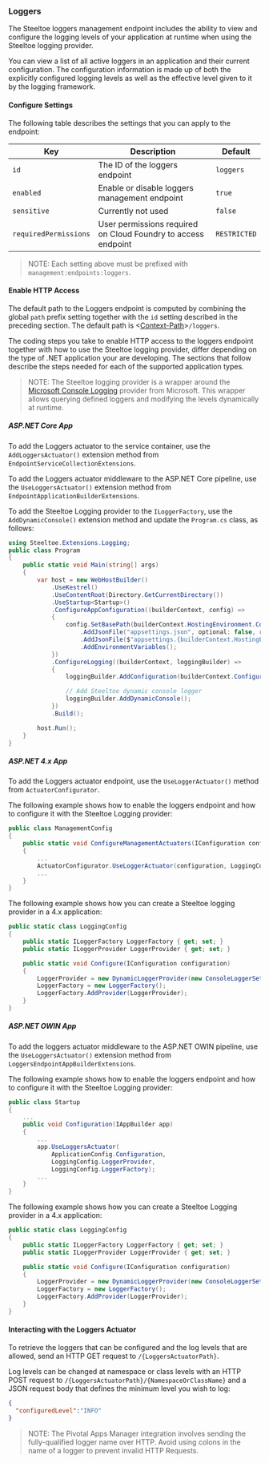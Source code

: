 ### Loggers

The Steeltoe loggers management endpoint includes the ability to view and configure the logging levels of your application at runtime when using the Steeltoe logging provider.

You can view a list of all active loggers in an application and their current configuration. The configuration information is made up of both the explicitly configured logging levels as well as the effective level given to it by the logging framework.

#### Configure Settings

The following table describes the settings that you can apply to the endpoint:

|Key|Description|Default|
|---|---|---|
|`id`|The ID of the loggers endpoint|`loggers`|
|`enabled`|Enable or disable loggers management endpoint|`true`|
|`sensitive`|Currently not used|`false`|
|`requiredPermissions`|User permissions required on Cloud Foundry to access endpoint|`RESTRICTED`|

>NOTE: Each setting above must be prefixed with `management:endpoints:loggers`.

#### Enable HTTP Access

The default path to the Loggers endpoint is computed by combining the global `path` prefix setting together with the `id` setting described in the preceding section. The default path is <[Context-Path](hypermedia#base-context-path)>`/loggers`.

The coding steps you take to enable HTTP access to the loggers endpoint together with how to use the Steeltoe logging provider, differ depending on the type of .NET application your are developing. The sections that follow describe the steps needed for each of the supported application types.

>NOTE: The Steeltoe logging provider is a wrapper around the [Microsoft Console Logging](https://github.com/aspnet/Logging) provider from Microsoft. This wrapper allows querying defined loggers and modifying the levels dynamically at runtime. 

##### ASP.NET Core App

To add the Loggers actuator to the service container, use the `AddLoggersActuator()` extension method from `EndpointServiceCollectionExtensions`.

To add the Loggers actuator middleware to the ASP.NET Core pipeline, use the `UseLoggersActuator()` extension method from `EndpointApplicationBuilderExtensions`.

To add the Steeltoe Logging provider to the `ILoggerFactory`, use the `AddDynamicConsole()` extension method and update the `Program.cs` class, as follows:

```csharp
using Steeltoe.Extensions.Logging;
public class Program
{
    public static void Main(string[] args)
    {
        var host = new WebHostBuilder()
            .UseKestrel()
            .UseContentRoot(Directory.GetCurrentDirectory())
            .UseStartup<Startup>()
            .ConfigureAppConfiguration((builderContext, config) =>
            {
                config.SetBasePath(builderContext.HostingEnvironment.ContentRootPath)
                    .AddJsonFile("appsettings.json", optional: false, reloadOnChange: true)
                    .AddJsonFile($"appsettings.{builderContext.HostingEnvironment.EnvironmentName}.json", optional: true)
                    .AddEnvironmentVariables();
            })
            .ConfigureLogging((builderContext, loggingBuilder) =>
            {
                loggingBuilder.AddConfiguration(builderContext.Configuration.GetSection("Logging"));

                // Add Steeltoe dynamic console logger
                loggingBuilder.AddDynamicConsole();
            })
            .Build();

        host.Run();
    }
}
```

##### ASP.NET 4.x App

To add the Loggers actuator endpoint, use the `UseLoggerActuator()` method from `ActuatorConfigurator`.

The following example shows how to enable the loggers endpoint and how to configure it with the Steeltoe Logging provider:

```csharp
public class ManagementConfig
{
    public static void ConfigureManagementActuators(IConfiguration configuration)
    {
        ...
        ActuatorConfigurator.UseLoggerActuator(configuration, LoggingConfig.LoggerProvider, LoggingConfig.LoggerProvider);
        ...
    }
}
```

The following example shows how you can create a Steeltoe logging provider in a 4.x application:

```csharp
public static class LoggingConfig
{
    public static ILoggerFactory LoggerFactory { get; set; }
    public static ILoggerProvider LoggerProvider { get; set; }

    public static void Configure(IConfiguration configuration)
    {
        LoggerProvider = new DynamicLoggerProvider(new ConsoleLoggerSettings().FromConfiguration(configuration));
        LoggerFactory = new LoggerFactory();
        LoggerFactory.AddProvider(LoggerProvider);
    }
}
```

##### ASP.NET OWIN App

To add the loggers actuator middleware to the ASP.NET OWIN pipeline, use the `UseLoggersActuator()` extension method from `LoggersEndpointAppBuilderExtensions`.

The following example shows how to enable the loggers endpoint and how to configure it with the Steeltoe Logging provider:

```csharp
public class Startup
{
    ...
    public void Configuration(IAppBuilder app)
    {
        ...
        app.UseLoggersActuator(
            ApplicationConfig.Configuration,
            LoggingConfig.LoggerProvider,
            LoggingConfig.LoggerFactory);
        ...
    }
}
```

The following example shows how you can create a Steeltoe Logging provider in a 4.x application:

```csharp
public static class LoggingConfig
{
    public static ILoggerFactory LoggerFactory { get; set; }
    public static ILoggerProvider LoggerProvider { get; set; }

    public static void Configure(IConfiguration configuration)
    {
        LoggerProvider = new DynamicLoggerProvider(new ConsoleLoggerSettings().FromConfiguration(configuration));
        LoggerFactory = new LoggerFactory();
        LoggerFactory.AddProvider(LoggerProvider);
    }
}
```

#### Interacting with the Loggers Actuator

To retrieve the loggers that can be configured and the log levels that are allowed, send an HTTP GET request to `/{LoggersActuatorPath}`.

Log levels can be changed at namespace or class levels with an HTTP POST request to `/{LoggersActuatorPath}/{NamespaceOrClassName}` and a JSON request body that defines the minimum level you wish to log:

```json
{
  "configuredLevel":"INFO"
}
```

> NOTE: The Pivotal Apps Manager integration involves sending the fully-qualified logger name over HTTP. Avoid using colons in the name of a logger to prevent invalid HTTP Requests.
